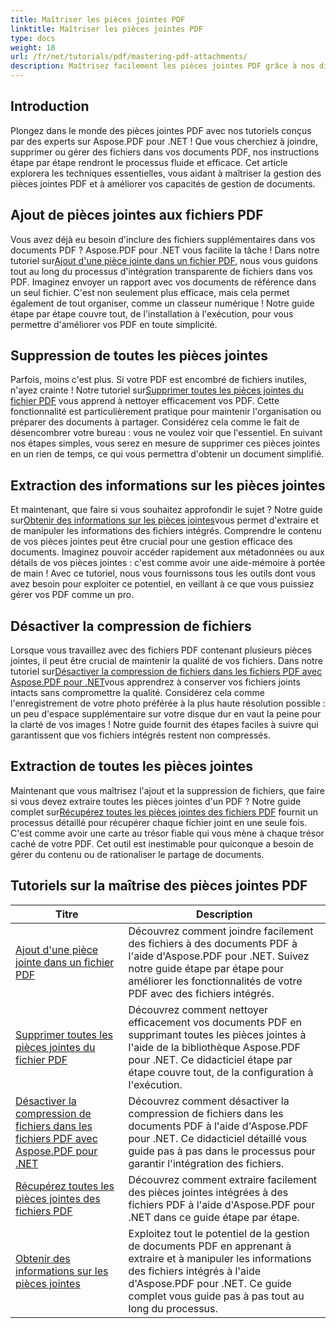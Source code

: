 ```yaml
---
title: Maîtriser les pièces jointes PDF
linktitle: Maîtriser les pièces jointes PDF
type: docs
weight: 18
url: /fr/net/tutorials/pdf/mastering-pdf-attachments/
description: Maîtrisez facilement les pièces jointes PDF grâce à nos didacticiels complets Aspose.PDF pour .NET. Des conseils étape par étape pour une gestion efficace des documents PDF.
---
```

## Introduction

Plongez dans le monde des pièces jointes PDF avec nos tutoriels conçus par des experts sur Aspose.PDF pour .NET ! Que vous cherchiez à joindre, supprimer ou gérer des fichiers dans vos documents PDF, nos instructions étape par étape rendront le processus fluide et efficace. Cet article explorera les techniques essentielles, vous aidant à maîtriser la gestion des pièces jointes PDF et à améliorer vos capacités de gestion de documents.

## Ajout de pièces jointes aux fichiers PDF
 Vous avez déjà eu besoin d'inclure des fichiers supplémentaires dans vos documents PDF ? Aspose.PDF pour .NET vous facilite la tâche ! Dans notre tutoriel sur[Ajout d'une pièce jointe dans un fichier PDF](./adding-attachment/), nous vous guidons tout au long du processus d'intégration transparente de fichiers dans vos PDF. Imaginez envoyer un rapport avec vos documents de référence dans un seul fichier. C'est non seulement plus efficace, mais cela permet également de tout organiser, comme un classeur numérique ! Notre guide étape par étape couvre tout, de l'installation à l'exécution, pour vous permettre d'améliorer vos PDF en toute simplicité.

## Suppression de toutes les pièces jointes
 Parfois, moins c'est plus. Si votre PDF est encombré de fichiers inutiles, n'ayez crainte ! Notre tutoriel sur[Supprimer toutes les pièces jointes du fichier PDF](./remove-all-attachments/) vous apprend à nettoyer efficacement vos PDF. Cette fonctionnalité est particulièrement pratique pour maintenir l'organisation ou préparer des documents à partager. Considérez cela comme le fait de désencombrer votre bureau : vous ne voulez voir que l'essentiel. En suivant nos étapes simples, vous serez en mesure de supprimer ces pièces jointes en un rien de temps, ce qui vous permettra d'obtenir un document simplifié.

## Extraction des informations sur les pièces jointes
 Et maintenant, que faire si vous souhaitez approfondir le sujet ? Notre guide sur[Obtenir des informations sur les pièces jointes](./get-attachment-information/)vous permet d'extraire et de manipuler les informations des fichiers intégrés. Comprendre le contenu de vos pièces jointes peut être crucial pour une gestion efficace des documents. Imaginez pouvoir accéder rapidement aux métadonnées ou aux détails de vos pièces jointes : c'est comme avoir une aide-mémoire à portée de main ! Avec ce tutoriel, nous vous fournissons tous les outils dont vous avez besoin pour exploiter ce potentiel, en veillant à ce que vous puissiez gérer vos PDF comme un pro.

## Désactiver la compression de fichiers
 Lorsque vous travaillez avec des fichiers PDF contenant plusieurs pièces jointes, il peut être crucial de maintenir la qualité de vos fichiers. Dans notre tutoriel sur[Désactiver la compression de fichiers dans les fichiers PDF avec Aspose.PDF pour .NET](./disable-file-compression-in-pdf-files/)vous apprendrez à conserver vos fichiers joints intacts sans compromettre la qualité. Considérez cela comme l'enregistrement de votre photo préférée à la plus haute résolution possible : un peu d'espace supplémentaire sur votre disque dur en vaut la peine pour la clarté de vos images ! Notre guide fournit des étapes faciles à suivre qui garantissent que vos fichiers intégrés restent non compressés.

## Extraction de toutes les pièces jointes
 Maintenant que vous maîtrisez l'ajout et la suppression de fichiers, que faire si vous devez extraire toutes les pièces jointes d'un PDF ? Notre guide complet sur[Récupérez toutes les pièces jointes des fichiers PDF](./get-all-the-attachments-from-pdf-files/) fournit un processus détaillé pour récupérer chaque fichier joint en une seule fois. C'est comme avoir une carte au trésor fiable qui vous mène à chaque trésor caché de votre PDF. Cet outil est inestimable pour quiconque a besoin de gérer du contenu ou de rationaliser le partage de documents.


## Tutoriels sur la maîtrise des pièces jointes PDF
| Titre | Description |
| --- | --- | 
| [Ajout d'une pièce jointe dans un fichier PDF](./adding-attachment/) | Découvrez comment joindre facilement des fichiers à des documents PDF à l'aide d'Aspose.PDF pour .NET. Suivez notre guide étape par étape pour améliorer les fonctionnalités de votre PDF avec des fichiers intégrés. |  
| [Supprimer toutes les pièces jointes du fichier PDF](./remove-all-attachments/) | Découvrez comment nettoyer efficacement vos documents PDF en supprimant toutes les pièces jointes à l'aide de la bibliothèque Aspose.PDF pour .NET. Ce didacticiel étape par étape couvre tout, de la configuration à l'exécution. |  
| [Désactiver la compression de fichiers dans les fichiers PDF avec Aspose.PDF pour .NET](./disable-file-compression-in-pdf-files/) | Découvrez comment désactiver la compression de fichiers dans les documents PDF à l'aide d'Aspose.PDF pour .NET. Ce didacticiel détaillé vous guide pas à pas dans le processus pour garantir l'intégration des fichiers. |  
| [Récupérez toutes les pièces jointes des fichiers PDF](./get-all-the-attachments-from-pdf-files/) | Découvrez comment extraire facilement des pièces jointes intégrées à des fichiers PDF à l'aide d'Aspose.PDF pour .NET dans ce guide étape par étape. |  
| [Obtenir des informations sur les pièces jointes](./get-attachment-information/) | Exploitez tout le potentiel de la gestion de documents PDF en apprenant à extraire et à manipuler les informations des fichiers intégrés à l'aide d'Aspose.PDF pour .NET. Ce guide complet vous guide pas à pas tout au long du processus. |  
